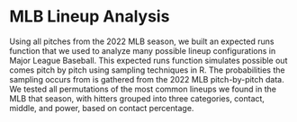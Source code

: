 # MLB Lineup Analysis

Using all pitches from the 2022 MLB season, we built an expected runs function that we used to analyze many possible lineup configurations in Major League Baseball. This expected runs function simulates possible out comes pitch by pitch using sampling techniques in R. The probabilities the sampling occurs from is gathered from the 2022 MLB pitch-by-pitch data. We tested all permutations of the most common lineups we found in the MLB that season, with hitters grouped into three categories, contact, middle, and power, based on contact percentage. 
